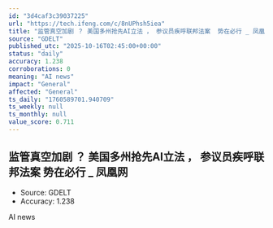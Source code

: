 ```yaml
---
id: "3d4caf3c39037225"
url: "https://tech.ifeng.com/c/8nUPhsh5iea"
title: "监管真空加剧 ？ 美国多州抢先AI立法 ， 参议员疾呼联邦法案  势在必行 _ 凤凰网"
source: "GDELT"
published_utc: "2025-10-16T02:45:00+00:00"
status: "daily"
accuracy: 1.238
corroborations: 0
meaning: "AI news"
impact: "General"
affected: "General"
ts_daily: "1760589701.940709"
ts_weekly: null
ts_monthly: null
value_score: 0.711
---
```

## 监管真空加剧 ？ 美国多州抢先AI立法 ， 参议员疾呼联邦法案  势在必行 _ 凤凰网

- Source: GDELT
- Accuracy: 1.238

AI news
